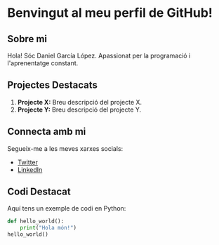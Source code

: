 # Benvingut al meu perfil de GitHub!

## Sobre mi
Hola! Sóc Daniel García López. Apassionat per la programació i l'aprenentatge constant.

## Projectes Destacats
1. **Projecte X:** Breu descripció del projecte X.
2. **Projecte Y:** Breu descripció del projecte Y.

## Connecta amb mi
Segueix-me a les meves xarxes socials:
- [Twitter](https://twitter.com/tunick)
- [LinkedIn](https://www.linkedin.com/in/tunick)
  
## Codi Destacat
Aquí tens un exemple de codi en Python:

```python
def hello_world():
    print("Hola món!")
hello_world()
